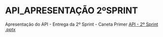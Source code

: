 # API_APRESENTAÇÃO  2ºSPRINT
Apresentação do API - Entrega da 2º Sprint - Caneta Primer 
[API - 2º Sprint .pptx](https://github.com/THCRDS007/API---2-Sprint---Caneta-Primer/files/11631225/API.-.2.Sprint.pptx)
